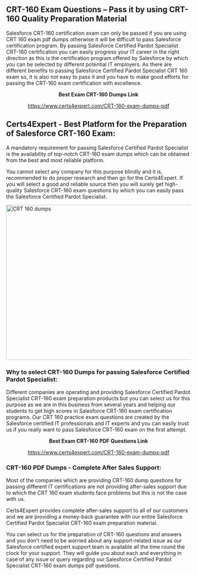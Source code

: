 <h2><strong>CRT-160 Exam Questions &ndash; Pass it by using CRT-160 Quality Preparation Material</strong></h2>
<p>Salesforce CRT-160 certification exam can only be passed if you are using CRT 160 exam pdf dumps otherwise it will be difficult to pass Salesforce certification program. By passing Salesforce Certified Pardot Specialist CRT-160 certification you can easily progress your IT career in the right direction as this is the certification program offered by Salesforce by which you can be selected by different potential IT employers. As there are different benefits to passing Salesforce Certified Pardot Specialist CRT 160 exam so, it is also not easy to pass it and you have to make good efforts for passing the CRT-160 exam certification with excellence.</p>
<p style="text-align: center;"><strong>Best Exam CRT-160 Dumps Link</strong></p>
<p style="text-align: center;"><a href="https://www.certs4expert.com/CRT-160-exam-dumps-pdf">https://www.certs4expert.com/CRT-160-exam-dumps-pdf</a></p>
<h2><strong>Certs4Expert - Best Platform for the Preparation of Salesforce CRT-160 Exam:&nbsp; </strong></h2>
<p>A mandatory requirement for passing Salesforce Certified Pardot Specialist is the availability of top-notch CRT-160 exam dumps which can be obtained from the best and most reliable platform.</p>
<p>You cannot select any company for this purpose blindly and it is, recommended to do proper research and then go for the Certs4Expert. If you will select a good and reliable source then you will surely get high-quality Salesforce CRT-160 exam questions by which you can easily pass the Salesforce Certified Pardot Specialist.</p>
<p><img style="display: block; margin-left: auto; margin-right: auto;" src="https://i.imgur.com/cCy1yN2.png" alt="CRT 160 dumps" width="750" height="422" /></p>
<h3><strong>Why to select CRT-160 Dumps for passing Salesforce Certified Pardot Specialist:</strong></h3>
<p>Different companies are operating and providing Salesforce Certified Pardot Specialist CRT-160 exam preparation products but you can select us for this purpose as we are in this business from several years and helping our students to get high scores in Salesforce CRT-160 exam certification programs. Our CRT 160 practice exam questions are created by the Salesforce certified IT professionals and IT experts and you can easily trust us if you really want to pass Salesforce CRT-160 exam on the first attempt.</p>
<p style="text-align: center;"><strong>Best Exam CRT-160 PDF Questions Link</strong></p>
<p style="text-align: center;"><a href="https://www.certs4expert.com/CRT-160-exam-dumps-pdf">https://www.certs4expert.com/CRT-160-exam-dumps-pdf</a></p>
<h3><strong>CRT-160 PDF Dumps - Complete After Sales Support:</strong></h3>
<p>Most of the companies which are providing CRT-160 dump questions for passing different IT certifications are not providing after-sales support due to which the CRT 160 exam students face problems but this is not the case with us.</p>
<p>Certs4Expert provides complete after-sales support to all of our customers and we are providing a money-back guarantee with our entire Salesforce Certified Pardot Specialist CRT-160 exam preparation material.</p>
<p>You can select us for the preparation of CRT-160 questions and answers and you don&rsquo;t need to be worried about any support-related issue as our Salesforce certified expert support team is available all the time round the clock for your support. They will guide you about each and everything in case of any issue or query regarding our Salesforce Certified Pardot Specialist CRT-160 exam dumps pdf questions.</p>
